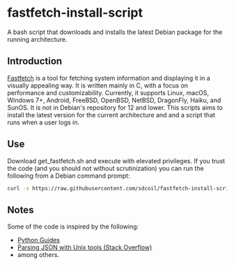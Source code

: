 # fastfetch-install-script
A bash script that downloads and installs the latest Debian package for the running architecture.

## Introduction
[Fastfetch](https://github.com/fastfetch-cli/fastfetch) is a tool for fetching system information and displaying it in a visually appealing way. It is written mainly in C, with a focus on performance and customizability. Currently, it supports Linux, macOS, Windows 7+, Android, FreeBSD, OpenBSD, NetBSD, DragonFly, Haiku, and SunOS. It is not in Debian's repository for 12 and lower. This scripts aims to install the latest version for the current architecture and and a script that runs when a user logs in.

## Use
Download get_fastfetch.sh and execute with elevated privileges. If you trust the code (and you should not without scrutinization) you can run the following from a Debian command prompt:

```bash
curl -s https://raw.githubusercontent.com/sdcoil/fastfetch-install-script/refs/heads/main/get_fastfetch.sh | bash
```

## Notes
Some of the code is inspired by the following:
- [Python Guides](https://pythonguides.com/json-data-in-python/)
- [Parsing JSON with Unix tools (Stack Overflow)](https://stackoverflow.com/questions/1955505/parsing-json-with-unix-tools)
- among others.
